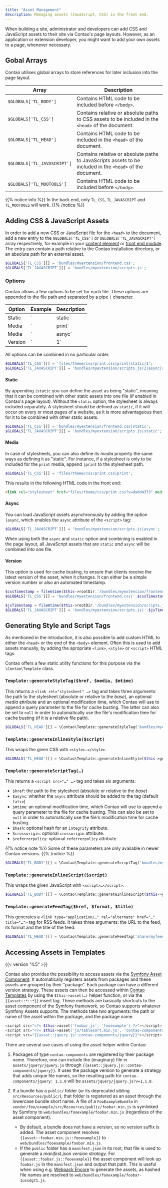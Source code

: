 ```yaml
---
title: "Asset Management"
description: Managing assets (JavaScript, CSS) in the front end.
---
```



When building a site, administrator and developers can add CSS and JavaScript assets
to their site via Contao's page layouts. However, as an application or extension
developer, you might want to add your own assets to a page, whenever necessary.


## Gobal Arrays

Contao utilises global arrays to store references for later inclusion into the page
layout.


| Array | Description |
| --- | --- |
| `$GLOBALS['TL_BODY']` | Contains HTML code to be included before `</body>`. |
| `$GLOBALS['TL_CSS']` | Contains relative or absolute paths to CSS assets to be included in the `<head>` of the document. |
| `$GLOBALS['TL_HEAD']` | Contains HTML code to be included in the `<head>` of the document. |
| `$GLOBALS['TL_JAVASCRIPT']` | Contains relative or absolute paths to JavaScripts assets to be included in the `<head>` of the document. |
| `$GLOBALS['TL_MOOTOOLS']` | Contains HTML code to be included before `</body>`. |

{{% notice info %}}
In the back end, only `TL_CSS`, `TL_JAVASCRIPT` and `TL_MOOTOOLS` will work.
{{% /notice %}}


## Adding CSS & JavaScript Assets

In order to add a new CSS or JavaScript file for the `<head>` to the document, add 
a new entry to the `$GLOBALS['TL_CSS']` or `$GLOBALS['TL_JAVASCRIPT']` array respectively, 
for example in your [content element][ContaoContentElement] or [front end module][ContaoFrontEndModule]. 
The entry can contain a path relative to the Contao installation directory, or an 
absolute path for an external asset.

```php
$GLOBALS['TL_CSS'][] = 'bundles/myextension/frontend.css';
$GLOBALS['TL_JAVASCRIPT'][] = 'bundles/myextension/scripts.js';
```


### Options

Contao allows a few options to be set for each file. These options are appended
to the file path and separated by a pipe `|` character.

| Option | Example | Description |
| --- | --- | --- |
| Static | `|static` | Defines the asset as "static". |
| Media | `|print` | Defines the `media` attribute of the `<link>` tag (CSS only). |
| Media | `|asnyc` | Defines the `async` attribute of the `<script>` tag (JavaScript only). |
| Version | `|1` | Appends a `?v=…` parameter. Can be a version number or also a timestamp. |

All options can be combined in no particular order.

```php
$GLOBALS['TL_CSS'][] = 'files/theme/css/print.css|print|static|1';
$GLOBALS['TL_JAVASCRIPT'][] = 'bundles/myextension/scripts.js|2|async|static';
```


#### Static

By appending `|static` you can define the asset as being "static", meaning that 
it can be combined with other static assets into one file (if enabled in Contao's 
page layout). Without the `static` option, the stylesheet is always included separately. 
A stylesheet should be defined as `static`, if it will occur on every or most pages 
of a website, as it is more advantageous then for it to be combined with other static 
assets.

```php
$GLOBALS['TL_CSS'][] = 'bundles/myextension/frontend.css|static';
$GLOBALS['TL_JAVASCRIPT'][] = 'bundles/myextension/scripts.js|static';
```


#### Media

In case of stylesheets, you can also define its _media_ property the same ways as
defining it as "static". For instance, if a stylesheet is only to be included for
the `print` media, append `|print` to the stylesheet path.

```php
$GLOBALS['TL_CSS'][] = 'files/theme/css/print.css|print';
```

This results in the following HTML code in the front end:

```html
<link rel="stylesheet" href="files/theme/css/print.css?v=da0d4373" media="print">
```


#### Async

You can load JavaScript assets asynchronously by adding the option `|async`, which
enables the `async` attribute of the `<script>` tag:

```php
$GLOBALS['TL_JAVASCRIPT'][] = 'bundles/myextension/scripts.js|async';
```

When using both the `async` and `static` option and combining is enabled in the 
page layout, all JavaScript assets that are `static` _and_ `async` will be combined 
into one file.


#### Version

This option is used for cache busting, to ensure that clients receive the latest
version of the asset, when it changes. It can either be a simple version number
or also an automated timestamp.

```php
$cssTimestamp = filemtime($this->rootDir.'/bundles/myextension/frontend.css');
$GLOBALS['TL_CSS'][] = 'bundles/myextension/frontend.css|'.$cssTimestamp;

$jsTimestamp = filemtime($this->rootDir.'/bundles/myextension/scripts.js');
$GLOBALS['TL_JAVASCRIPT'][] = 'bundles/myextension/scripts.js|'.$jsTimestamp;
```


## Generating Style and Script Tags

As mentioned in the introduction, it is also possible to add custom HTML to either
the `<head>` or the end of the `<body>` element. Often this is used to add assets
manually, by adding the apropriate `<link>`, `<style>` or `<script>` HTML tags.

Contao offers a few static utility functions for this purpose via the `\Contao\Template`
class.

### `Template::generateStyleTag($href, $media, $mtime)`
  
This returns a `<link rel="stylesheet" …>` tag and takes three arguments: the
path to the stylesheet (absolute or relative to the _base_), an optional _media_
attribute and an optional modification time, which Contao will use to append a
query parameter to the file for cache busting. The latter can also be set to
`null` in order to automatically use the file's modification time for cache busting
(if it is a relative file path).

```php
$GLOBALS['TL_HEAD'][] = \Contao\Template::generateStyleTag('bundles/myextension/print.css', 'print', null);
```


### `Template::generateInlineStyle($script)`

This wraps the given CSS with `<style>…</style>`.

```php
$GLOBALS['TL_HEAD'][] = \Contao\Template::generateInlineStyle($this->generateCss());
```


### `Template::generateScriptTag(…)`
  
This returns a `<script src="…" …>` tag and takes six arguments: 

* `$href`: the path to the stylesheet (absolute or relative to the _base_)
* `$async`: whether the `async` attribute should be added to the tag (default `false`)
* `$mtime`: an optional modification time, which Contao will use to append a query 
  parameter to the file for cache busting. This can also be set to `null` in order 
  to automatically use the file's modification time for cache busting.
* `$hash`: optional hash for an `integrity` attribute.
* `$crossorigin`: optional `crossorigin` attribute.
* `$referrerpolicy`: optional `referrerpolicy` attribute.

{{% notice note %}}
Some of these parameters are only available in newer Contao versions.
{{% /notice %}}

```php
$GLOBALS['TL_BODY'][] = \Contao\Template::generateScriptTag('bundles/myextension/scripts.js', false, null);
```


### `Template::generateInlineScript($script)`

This wraps the given JavaScript with `<script>…</script>`.

```php
$GLOBALS['TL_BODY'][] = \Contao\Template::generateInlineScript($this->generateJavaScript());
```


### `Template::generateFeedTag($href, $format, $title)`

This generates a `<link type="application/…" rel="alternate" href="…" title="…">` 
tag for RSS feeds. It takes three arguments: the URL to the feed, its format and 
the title of the feed.

```php
$GLOBALS['TL_HEAD'][] = \Contao\Template::generateFeedTag('share/myfeed.xml', 'rss', 'My Feed');
```


## Accessing Assets in Templates

{{< version "4.5" >}}

Contao also provides the possibility to access assets via the [Symfony Asset Component][SymfonyAssetComponent].
It automatically registers assets from packages and these assets are grouped by
their "package". Each package can have a different version strategy. These assets 
can then be accessed within [Contao Templates][ContaoTemplates] by using the 
`$this->asset(…)` helper function, or via the `{{asset::*::*}}` insert tag. These 
methods are basically shortcuts to the asset component of the Symfony framework, 
so Contao supports whatever Symfony Assets supports. The methods take two arguments: 
the path or name of the asset within the package, and the package name.

```php
<script src="<?= $this->asset('foobar.js', 'fooexample') ?>"></script>
<script src="<?= $this->asset('js/tablesort.min.js', 'contao-components/tablesort') ?>"></script>
<script src="{{asset::jquery.js::contao-components/jquery}}"></script>
```

There are several use cases of using the asset helper within Contao:

1. Packages of type `contao-components` are registered by their package name. Therefore, 
  one can include the (imaginary) file in `assets/jquery/jquery.js` through `{{asset::jquery.js::contao-components/jquery}}`. 
  It uses the package version to generate a strategy that adds unique file names, 
  so the resulting path for `contao-components/jquery: 1.1.0` will be `assets/jquery/jquery.js?v=1.1.0`.

2. If a bundle has a `public/` folder (or its deprecated sibling `src/Resources/public/`), 
  that folder is registered as an asset through the lowercase bundle short name. 
  A file of a `FooExampleBundle` in `vendor/foo/example/src/Resources/public/foobar.min.js` 
  is symlinked by Symfony to `web/bundles/fooexample/foobar.min.js` (regardless 
  of the asset component).

    - By default, a bundle does not have a version, so no version suffix is added. 
      The asset component resolves `{{asset::foobar.min.js::fooexample}}` to `web/bundles/fooexample/foobar.min.js`.
    - If the `public` folder has a `manifest.json` in its root, that file is used 
      to generate a *manifest.json version strategy*. For `{{asset::foobar.js::fooexample}}` 
      the asset component will look up `foobar.js` in the `manifest.json` and output 
      that path. This is useful when using e.g. [Webpack Encore][WebpackEncore] 
      to generate the assets, as hashed file names are resolved to `web/bundles/fooexample/foobar-1ussdg71.js`.


[ContaoContentElement]: /framework/content-elements/
[ContaoFrontEndModule]: /framework/front-end-modules/
[ContaoTemplates]: /framework/templates/
[SymfonyAssetComponent]: https://symfony.com/doc/current/components/asset.html
[WebpackEncore]: https://symfony.com/doc/current/frontend.html#webpack-encore
